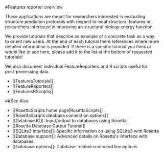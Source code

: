 #Features reporter overview

These applications are meant for researchers interested in evaluating structure prediction protocols with respect to local structural features or researchers interested in improving an structural biology energy function.

We provide tutorials that describe an example of a concrete task as a way to orient new users.
At the end of each tutorial there references where more detailed information is provided.
If there is a specific tutorial you think or would like to see here, please add it to the list at the bottom of requested tutorials!

We also document individual FeatureReporters and R scripts useful for post-processing data.

-	[[FeaturesTutorials]]
-	[[FeatureReporters]]
-	[[FeaturesRScripts]]


##See Also

* [[RosettaScripts home page|RosettaScripts]]
* [[RosettaScripts database connection options]]
* [[Database IO]]: Input/output to databases using Rosetta
* [[Rosetta Database Output Tutorial]]
* [[SQLite3 Interface]]: Specific information on using SQLite3 with Rosetta
* [[Database support]]: Advanced details on Rosetta's interface with databases
* [[Database options]]: Database-related command line options

